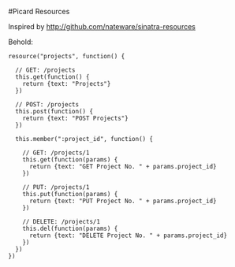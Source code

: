 #Picard Resources

Inspired by http://github.com/nateware/sinatra-resources

Behold:

    resource("projects", function() {

      // GET: /projects
      this.get(function() {
        return {text: "Projects"}
      })

      // POST: /projects
      this.post(function() {
        return {text: "POST Projects"}
      })

      this.member(":project_id", function() {

        // GET: /projects/1
        this.get(function(params) {
          return {text: "GET Project No. " + params.project_id}
        })

        // PUT: /projects/1
        this.put(function(params) {
          return {text: "PUT Project No. " + params.project_id}
        })

        // DELETE: /projects/1
        this.del(function(params) {
          return {text: "DELETE Project No. " + params.project_id}
        })
      })
    })